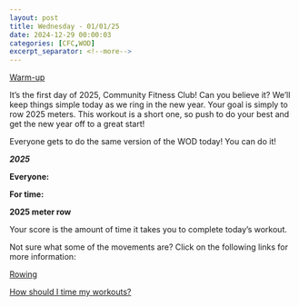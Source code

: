 ```yaml
---
layout: post
title: Wednesday - 01/01/25
date: 2024-12-29 00:00:03
categories: [CFC,WOD]
excerpt_separator: <!--more-->
---
```


[Warm-up](https://communityfitnessclub.wixsite.com/website/post/basic-full-body-warm-up) 

It’s the first day of 2025, Community Fitness Club! Can you believe it? We’ll keep things simple today as we ring in the new year. Your goal is simply to row 2025 meters. This workout is a short one, so push to do your best and get the new year off to a great start!

Everyone gets to do the same version of the WOD today! You can do it!

***2025***

**Everyone:**

**For time:**

**2025 meter row**
<!--more-->

Your score is the amount of time it takes you to complete today’s workout. 

Not sure what some of the movements are? Click on the following links for more information:

[Rowing](https://communityfitnessclub.wixsite.com/website/post/rowing) 

[How should I time my workouts?](https://communityfitnessclub.wixsite.com/website/post/how-should-i-time-my-workouts)
